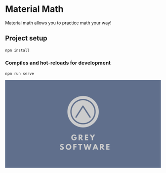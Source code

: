 # Material Math
Material math allows you to practice math your way!

## Project setup
```
npm install
```

### Compiles and hot-reloads for development
```
npm run serve
```

[![Grey Software](https://github.com/grey-software/Grey-Software/blob/master/grey-software.png?raw=true)](https://www.grey.software/)
